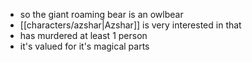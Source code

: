 - so the giant roaming bear is an owlbear 
- [[characters/azshar|Azshar]] is very interested in that
- has murdered at least 1 person
- it's valued for it's magical parts